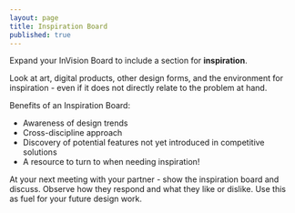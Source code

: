 ```yaml
---
layout: page
title: Inspiration Board
published: true
---
```


Expand your InVision Board to include a section for **inspiration**.

Look at art, digital products, other design forms, and the environment for inspiration - even if it does not directly relate to the problem at hand.


Benefits of an Inspiration Board:
* Awareness of design trends
* Cross-discipline approach
* Discovery of potential features not yet introduced in competitive solutions
* A resource to turn to when needing inspiration!


At your next meeting with your partner - show the inspiration board and discuss. Observe how they respond and what they like or dislike. Use this as fuel for your future design work.
